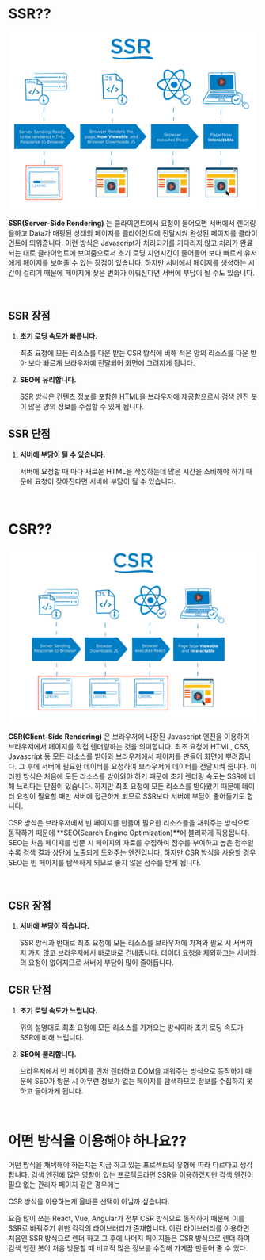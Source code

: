# SSR??

![](./image/ssr.png)

**SSR(Server-Side Rendering)** 는 클라이언트에서 요청이 들어오면 서버에서 렌더링을하고 Data가 매핑된 상태의 페이지를 클라이언트에 전달시켜 완성된 페이지를 클라이언트에 띄워줍니다. 이런 방식은 Javascript가 처리되기를 기다리지 않고 처리가 완료되는 대로 클라이언트에 보여줌으로서 초기 로딩 지연시간이 줄어들어 보다 빠르게 유저에게 페이지를 보여줄 수 있는 장점이 있습니다. 하지만 서버에서 페이지를 생성하는 시간이 걸리기 때문에 페이지에 잦은 변화가 이뤄진다면 서버에 부담이 될 수도 있습니다.

<br />

## SSR 장점

1. **초기 로딩 속도가 빠릅니다.**

   최초 요청에 모든 리소스를 다운 받는 CSR 방식에 비해 적은 양의 리소스를 다운 받아 보다 빠르게 브라우저에 전달되어 화면에 그려지게 됩니다.

2. **SEO에 유리합니다.**

   SSR 방식은 컨텐츠 정보를 포함한 HTML을 브라우저에 제공함으로서 검색 엔진 봇이 많은 양의 정보를 수집할 수 있게 됩니다.

## SSR 단점

1. **서버에 부담이 될 수 있습니다.**

   서버에 요청할 때 마다 새로운 HTML을 작성하는데 많은 시간을 소비해야 하기 때문에 요청이 잦아진다면 서버에 부담이 될 수 있습니다.

<br />

# CSR??

![](./image/csr.png)

**CSR(Client-Side Rendering)** 은 브라우저에 내장된 Javascript 엔진을 이용하여 브라우저에서 페이지를 직접 렌더링하는 것을 의미합니다. 최초 요청에 HTML, CSS, Javascript 등 모든 리소스를 받아와 브라우저에서 페이지를 만들어 화면에 뿌려줍니다. 그 후에 서버에 필요한 데이터를 요청하여 브라우저에 데이터를 전달시켜 줍니다. 이러한 방식은 처음에 모든 리소스를 받아와야 하기 때문에 초기 렌더링 속도는 SSR에 비해 느리다는 단점이 있습니다. 하지만 최초 요청에 모든 리소스를 받아왔기 때문에 데이터 요청이 필요할 때만 서버에 접근하게 되므로 SSR보다 서버에 부담이 줄어들기도 합니다.

CSR 방식은 브라우저에서 빈 페이지를 만들어 필요한 리소스들을 채워주는 방식으로 동작하기 때문에 **SEO(Search Engine Optimization)**에 불리하게 작용됩니다. SEO는 처음 페이지를 방문 시 페이지의 자료를 수집하여 점수를 부여하고 높은 점수일 수록 검색 결과 상단에 노출되게 도와주는 엔진입니다. 하지만 CSR 방식을 사용할 경우 SEO는 빈 페이지를 탐색하게 되므로 좋지 않은 점수를 받게 됩니다.

<br />

## CSR 장점

1. **서버에 부담이 적습니다.**

   SSR 방식과 반대로 최초 요청에 모든 리소스를 브라우저에 가져와 필요 시 서버까지 가지 않고 브라우저에서 바로바로 건네줍니다. 데이터 요청을 제외하고는 서버와의 요청이 없어지므로 서버에 부담이 많이 줄어듭니다.

## CSR 단점

1. **초기 로딩 속도가 느립니다.**

   위의 설명대로 최초 요청에 모든 리소스를 가져오는 방식이라 초기 로딩 속도가 SSR에 비해 느립니다.

2. **SEO에 불리합니다.**

   브라우저에서 빈 페이지를 먼저 렌더하고 DOM을 채워주는 방식으로 동작하기 때문에 SEO가 방문 시 아무런 정보가 없는 페이지를 탐색하므로 정보를 수집하지 못하고 돌아가게 됩니다.

<br />

# 어떤 방식을 이용해야 하나요??

어떤 방식을 채택해야 하는지는 지금 하고 있는 프로젝트의 유형에 따라 다르다고 생각합니다. 검색 엔진에 많은 영향이 있는 프로젝트라면 SSR을 이용하겠지만 검색 엔진이 필요 없는 관리자 페이지 같은 경우에는

CSR 방식을 이용하는게 올바른 선택이 아닐까 싶습니다.

요즘 많이 쓰는 React, Vue, Angular가 전부 CSR 방식으로 동작하기 때문에 이를 SSR로 바꿔주기 위한 각각의 라이브러리가 존재합니다. 이런 라이브러리를 이용하면 처음엔 SSR 방식으로 렌더 하고 그 후에 나머지 페이지들은 CSR 방식으로 렌더 하여 검색 엔진 봇이 처음 방문할 때 비교적 많은 정보를 수집해 가게끔 만들어 줄 수 있다.
